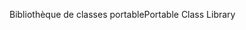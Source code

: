 <span data-ttu-id="d47d2-101">Bibliothèque de classes portable</span><span class="sxs-lookup"><span data-stu-id="d47d2-101">Portable Class Library</span></span>